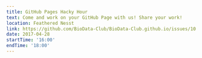 ```yaml
---
title: GitHub Pages Hacky Hour
text: Come and work on your GitHub Page with us! Share your work!
location: Feathered Nesst
link: https://github.com/BioData-Club/BioData-Club.github.io/issues/10
date: 2017-04-28
startTime: '16:00'
endTime: '18:00'
---
```


